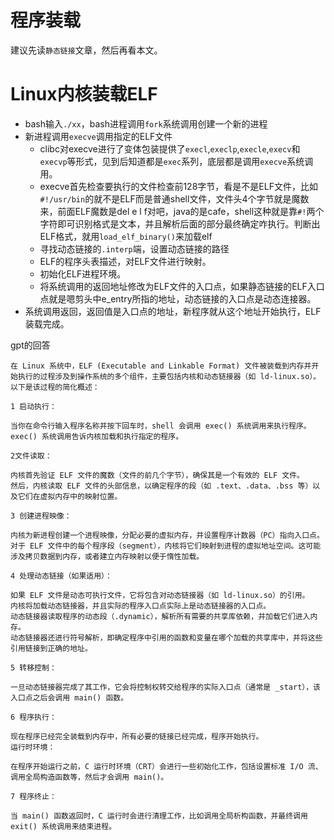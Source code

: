 # 程序装载
建议先读`静态链接`文章，然后再看本文。

# Linux内核装载ELF
- bash输入`./xx`，bash进程调用`fork`系统调用创建一个新的进程
- 新进程调用`execve`调用指定的ELF文件
    - clibc对execve进行了变体包装提供了`execl`,`execlp`,`execle`,`execv`和`execvp`等形式，见到后知道都是`exec`系列，底层都是调用`execve`系统调用。
    - execve首先检查要执行的文件检查前128字节，看是不是ELF文件，比如`#!/usr/bin`的就不是ELF而是普通shell文件，文件头4个字节就是魔数来，前面ELF魔数是del e l f对吧，java的是cafe，shell这种就是靠`#!`两个字符即可识别格式是文本，并且解析后面的部分最终确定咋执行。判断出ELF格式，就用`load_elf_binary()`来加载elf
    - 寻找动态链接的`.interp`端，设置动态链接的路径
    - ELF的程序头表描述，对ELF文件进行映射。
    - 初始化ELF进程环境。
    - 将系统调用的返回地址修改为ELF文件的入口点，如果静态链接的ELF入口点就是嗯剪头中e_entry所指的地址，动态链接的入口点是动态连接器。
- 系统调用返回，返回值是入口点的地址，新程序就从这个地址开始执行，ELF装载完成。

gpt的回答
```
在 Linux 系统中，ELF (Executable and Linkable Format) 文件被装载到内存并开始执行的过程涉及到操作系统的多个组件，主要包括内核和动态链接器（如 ld-linux.so）。以下是该过程的简化概述：

1 启动执行：

当你在命令行输入程序名称并按下回车时，shell 会调用 exec() 系统调用来执行程序。
exec() 系统调用告诉内核加载和执行指定的程序。

2文件读取：

内核首先验证 ELF 文件的魔数（文件的前几个字节），确保其是一个有效的 ELF 文件。
然后，内核读取 ELF 文件的头部信息，以确定程序的段（如 .text、.data、.bss 等）以及它们在虚拟内存中的映射位置。

3 创建进程映像：

内核为新进程创建一个进程映像，分配必要的虚拟内存，并设置程序计数器（PC）指向入口点。
对于 ELF 文件中的每个程序段（segment），内核将它们映射到进程的虚拟地址空间。这可能涉及拷贝数据到内存，或者建立内存映射以便于惰性加载。

4 处理动态链接（如果适用）：

如果 ELF 文件是动态可执行文件，它将包含对动态链接器（如 ld-linux.so）的引用。
内核将加载动态链接器，并且实际的程序入口点实际上是动态链接器的入口点。
动态链接器读取程序的动态段（.dynamic），解析所有需要的共享库依赖，并加载它们进入内存。
动态链接器还进行符号解析，即确定程序中引用的函数和变量在哪个加载的共享库中，并将这些引用链接到正确的地址。

5 转移控制：

一旦动态链接器完成了其工作，它会将控制权转交给程序的实际入口点（通常是 _start），该入口点之后会调用 main() 函数。

6 程序执行：

现在程序已经完全装载到内存中，所有必要的链接已经完成，程序开始执行。
运行时环境：

在程序开始运行之前，C 运行时环境（CRT）会进行一些初始化工作，包括设置标准 I/O 流、调用全局构造函数等，然后才会调用 main()。

7 程序终止：

当 main() 函数返回时，C 运行时会进行清理工作，比如调用全局析构函数，并最终调用 exit() 系统调用来结束进程。
```